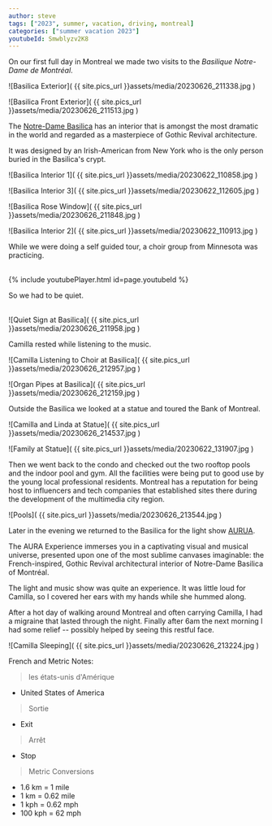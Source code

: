 ```yaml
---
author: steve
tags: ["2023", summer, vacation, driving, montreal]
categories: ["summer vacation 2023"]
youtubeId: Smwblyzv2K8
---
```

On our first full day in Montreal we made two visits to the *Basilique Notre-Dame de Montréal*.  

![Basilica Exterior]( {{ site.pics_url }}assets/media/20230626_211338.jpg )
<br/>

![Basilica Front Exterior]( {{ site.pics_url }}assets/media/20230626_211513.jpg )
<br/>

The [Notre-Dame Basilica](https://www.basiliquenotredame.ca/en) has an interior that is amongst the most dramatic in the world and regarded as a masterpiece of Gothic Revival architecture.  

It was designed by an Irish-American from New York who is the only person buried in the Basilica's crypt.  


![Basilica Interior 1]( {{ site.pics_url }}assets/media/20230622_110858.jpg )
<br/>

![Basilica Interior 3]( {{ site.pics_url }}assets/media/20230622_112605.jpg )
<br/>

![Basilica Rose Window]( {{ site.pics_url }}assets/media/20230626_211848.jpg )
<br/>

![Basilica Interior 2]( {{ site.pics_url }}assets/media/20230622_110913.jpg )
<br/>

While we were doing a self guided tour, a choir group from Minnesota was practicing.  
<br/>

{% include youtubePlayer.html id=page.youtubeId %}
<br/>

So we had to be quiet.  
<br/>

![Quiet Sign at Basilica]( {{ site.pics_url }}assets/media/20230626_211958.jpg )
<br/>

Camilla rested while listening to the music.  

![Camilla Listening to Choir at Basilica]( {{ site.pics_url }}assets/media/20230626_212957.jpg )
<br/>

![Organ Pipes at Basilica]( {{ site.pics_url }}assets/media/20230626_212159.jpg )
<br/>

Outside the Basilica we looked at a statue and toured the Bank of Montreal.  

![Camilla and Linda at Statue]( {{ site.pics_url }}assets/media/20230626_214537.jpg )
<br/>

![Family at Statue]( {{ site.pics_url }}assets/media/20230622_131907.jpg )
<br/>

Then we went back to the condo and checked out the two rooftop pools and the indoor pool and gym.  All the facilities were being put to good use by the young local professional residents.  Montreal has a reputation for being host to influencers and tech companies that established sites there during the development of the multimedia city region.  

![Pools]( {{ site.pics_url }}assets/media/20230626_213544.jpg )
<br/>

Later in the evening we returned to the Basilica for the light show [AURUA](https://www.aurabasiliquemontreal.com/en).  

The AURA Experience immerses you in a captivating visual and musical universe, presented upon one of the most sublime canvases imaginable: the French-inspired, Gothic Revival architectural interior of Notre-Dame Basilica of Montréal.

The light and music show was quite an experience.  It was little loud for Camilla, so I covered her ears with my hands while she hummed along.  

After a hot day of walking around Montreal and often carrying Camilla, I had a migraine that lasted through the night.  Finally after 6am the next morning I had some relief -- possibly helped by seeing this restful face.  

![Camilla Sleeping]( {{ site.pics_url }}assets/media/20230626_213224.jpg )
<br/>

French and Metric Notes:  

> les états-unis d'Amérique

- United States of America

> Sortie

- Exit

> Arrêt

- Stop

> Metric Conversions

- 1.6 km = 1 mile
- 1 km = 0.62 mile
- 1 kph = 0.62 mph
- 100 kph = 62 mph

